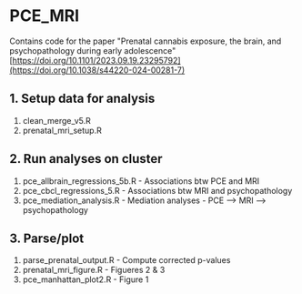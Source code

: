 # PCE_MRI
Contains code for the paper "Prenatal cannabis exposure, the brain, and psychopathology during early adolescence"  [https://doi.org/10.1101/2023.09.19.23295792](https://doi.org/10.1038/s44220-024-00281-7) 

## 1. Setup data for analysis
1. clean_merge_v5.R
2. prenatal_mri_setup.R

## 2. Run analyses on cluster
1. pce_allbrain_regressions_5b.R - Associations btw PCE and MRI
2. pce_cbcl_regressions_5.R - Associations btw MRI and psychopathology
3. pce_mediation_analysis.R - Mediation analyses - PCE --> MRI --> psychopathology

## 3. Parse/plot
1. parse_prenatal_output.R - Compute corrected p-values
2. prenatal_mri_figure.R - Figueres 2 & 3
3. pce_manhattan_plot2.R - Figure 1
